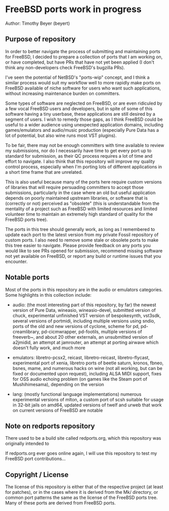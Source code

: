 # FreeBSD ports work in progress

Author: Timothy Beyer (beyert)

## Purpose of repository

In order to better navigate the process of submitting and maintaining ports for FreeBSD, I decided to prepare a collection of ports that I am working on, or have completed, but have PRs that have not yet been applied (I don't think any non-developers check FreeBSD's bugzilla PRs).

I've seen the potential of NetBSD's "ports-wip" concept, and I think a similar process would suit my workflow well to more rapidly make ports on FreeBSD available of niche software for users who want such applications, without increasing maintenance burden on committers.

Some types of software are neglected on FreeBSD, or are even ridiculed by a few vocal FreeBSD users and developers, but in spite of some of this software having a tiny userbase, these applications are still desired by a segment of users.  I wish to remedy those gaps, as I think FreeBSD could be useful to a wider audience using unexpected application domains, including games/emulators and audio/music production (especially Pure Data has a lot of potential, but also wine runs most VST plugins).

To be fair, there may not be enough committers with time available to review my submissions, nor do I necessarily have time to get every port up to standard for submission, as their QC process requires a lot of time and effort to navigate.  I also think that this repository will improve my quality control process, especially when I'm porting lots of different applications in a short time frame that are unrelated.

This is also useful because many of the ports here require custom versions of libraries that will require persuading committers to accept those submissions, particularly in the case where an old but useful application depends on poorly maintained upstream libraries, or software that is (correctly or not) perceived as "obsolete" (this is understandable from the mentality of a project such as FreeBSD with limited resources and limited volunteer time to maintain an extremely high standard of quality for the FreeBSD ports tree).

The ports in this tree should generally work, as long as I remembered to update each port to the latest version from my private Fossil repository of custom ports.  I also need to remove some stale or obsolete ports to make this tree easier to navigate.  Please provide feedback on any ports you would like to see PRs opened for submission, recommend missing software not yet available on FreeBSD, or report any build or runtime issues that you encounter.

## Notable ports

Most of the ports in this repository are in the audio or emulators categories.  Some highlights in this collection include:

 *  audio: (the most interesting part of this repository, by far) the newest version of Pure Data, wineasio, wineasio-devel, submitted version of chuck, experimental unfinished VST version of bespokesynth, vst3sdk, several versions of portmidi, including multiple versions using sndio, ports of the old and new versions of cyclone, scheme for pd, pd-creamlibrary, pd-cicmwrapper, pd-footils, multiple versions of freeverb~, and about 20 other externals, an unsubmitted version of a2jmidid, an attempt at jamrouter, an attempt at porting airwave which doesn't fully work, and much more

  *  emulators: libretro-pcsx2, reicast, libretro-reicast, libretro-flycast, experimental port of xenia, libretro ports of beetle saturn, kronos, fbneo, bsnes, mame, and numerous hacks on wine (not all working, but can be fixed or documented upon request), including ALSA MIDI support, fixes for OSS audio echoing problem (on games like the Steam port of Mushihimesama), depending on the version
 
  *  lang: (mostly functional language implementations) numerous experimental versions of mlton, a custom port of scsh suitable for usage in 32-bit jails on amd64, updated versions of twelf and urweb that work on current versions of FreeBSD are notable


## Note on redports repository

There used to be a build site called redports.org, which this repository was originally intended to 

If redports.org ever goes online again, I will use this repository to test my FreeBSD port contributions...

## Copyright / License

The license of this repository is either that of the respective project (at least for patches), or in the cases where it is derived from the Mk/ directory, or common port patterns the same as the license of the FreeBSD ports tree.  Many of these ports are derived from FreeBSD ports.
